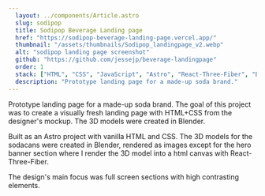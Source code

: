 ```yaml
---
  layout: ../components/Article.astro
  slug: sodipop
  title: Sodipop Beverage Landing page
  href: "https://sodipop-beverage-landing-page.vercel.app/"
  thumbnail: "/assets/thumbnails/Sodipop_landingpage_v2.webp"
  alt: "sodipop landing page screenshot"
  github: "https://github.com/jessejp/beverage-landingpage"
  order: 1
  stack: ["HTML", "CSS", "JavaScript", "Astro", "React-Three-Fiber", "Blender"]
  description: "Prototype landing page for a made-up soda brand."
---
```

Prototype landing page for a made-up soda brand. The goal of this project was to create a visually fresh landing page with HTML+CSS from the designer's mockup. The 3D models were created in Blender.

Built as an Astro project with vanilla HTML and CSS. The 3D models for the sodacans were created in Blender, rendered as images except for the hero banner section where I render the 3D model into a html canvas with React-Three-Fiber.

The design's main focus was full screen sections with high contrasting elements.